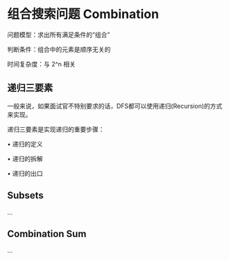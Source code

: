 # 组合搜索问题 Combination

问题模型：求出所有满足条件的“组合”

判断条件：组合中的元素是顺序无关的

时间复杂度：与 2^n 相关

## 递归三要素

一般来说，如果面试官不特别要求的话，DFS都可以使用递归\(Recursion\)的方式来实现。

递归三要素是实现递归的重要步骤： 

• 递归的定义 

• 递归的拆解

 • 递归的出口

## Subsets

...

## Combination Sum

...



